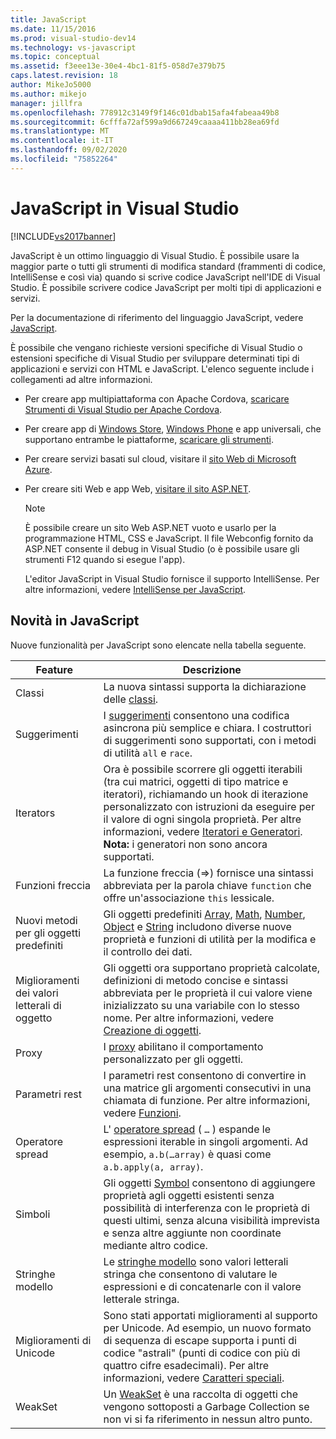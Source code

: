 ```yaml
---
title: JavaScript
ms.date: 11/15/2016
ms.prod: visual-studio-dev14
ms.technology: vs-javascript
ms.topic: conceptual
ms.assetid: f3eee13e-30e4-4bc1-81f5-058d7e379b75
caps.latest.revision: 18
author: MikeJo5000
ms.author: mikejo
manager: jillfra
ms.openlocfilehash: 778912c3149f9f146c01dbab15afa4fabeaa49b8
ms.sourcegitcommit: 6cfffa72af599a9d667249caaaa411bb28ea69fd
ms.translationtype: MT
ms.contentlocale: it-IT
ms.lasthandoff: 09/02/2020
ms.locfileid: "75852264"
---
```

# <a name="javascript-in-visual-studio"></a>JavaScript in Visual Studio
[!INCLUDE[vs2017banner](../includes/vs2017banner.md)]

JavaScript è un ottimo linguaggio di Visual Studio. È possibile usare la maggior parte o tutti gli strumenti di modifica standard (frammenti di codice, IntelliSense e così via) quando si scrive codice JavaScript nell'IDE di Visual Studio. È possibile scrivere codice JavaScript per molti tipi di applicazioni e servizi.

 Per la documentazione di riferimento del linguaggio JavaScript, vedere [JavaScript](https://msdn.microsoft.com/library/d1et7k7c\(v=vs.94\).aspx).

 È possibile che vengano richieste versioni specifiche di Visual Studio o estensioni specifiche di Visual Studio per sviluppare determinati tipi di applicazioni e servizi con HTML e JavaScript. L'elenco seguente include i collegamenti ad altre informazioni.

- Per creare app multipiattaforma con Apache Cordova, [scaricare Strumenti di Visual Studio per Apache Cordova](https://taco.visualstudio.com/docs/install-vs-tools-apache-cordova/).

- Per creare app di [Windows Store](https://developer.microsoft.com/), [Windows Phone](https://developer.microsoft.com/) e app universali, che supportano entrambe le piattaforme, [scaricare gli strumenti](https://developer.microsoft.com/windows/downloads).

- Per creare servizi basati sul cloud, visitare il [sito Web di Microsoft Azure](https://azure.microsoft.com/documentation/).

- Per creare siti Web e app Web, [visitare il sito ASP.NET](https://dotnet.microsoft.com/apps/aspnet/web-apps).

  > [!NOTE]
  > È possibile creare un sito Web ASP.NET vuoto e usarlo per la programmazione HTML, CSS e JavaScript. Il file Webconfig fornito da ASP.NET consente il debug in Visual Studio (o è possibile usare gli strumenti F12 quando si esegue l'app).

  L'editor JavaScript in Visual Studio fornisce il supporto IntelliSense. Per altre informazioni, vedere [IntelliSense per JavaScript](../ide/javascript-intellisense.md).

## <a name="whats-new-in-javascript"></a>Novità in JavaScript
 Nuove funzionalità per JavaScript sono elencate nella tabella seguente.

|Feature|Descrizione|
|-------------|-----------------|
|Classi|La nuova sintassi supporta la dichiarazione delle [classi](https://developer.mozilla.org/docs/Web/JavaScript/Reference/Statements/class).|
|Suggerimenti|I [suggerimenti](https://developer.mozilla.org/docs/Web/JavaScript/Reference/Global_Objects/Promise) consentono una codifica asincrona più semplice e chiara. I costruttori di suggerimenti sono supportati, con i metodi di utilità `all` e `race`.|
|Iterators|Ora è possibile scorrere gli oggetti iterabili (tra cui matrici, oggetti di tipo matrice e iteratori), richiamando un hook di iterazione personalizzato con istruzioni da eseguire per il valore di ogni singola proprietà. Per altre informazioni, vedere [Iteratori e Generatori](https://developer.mozilla.org/docs/Web/JavaScript/Guide/Iterators_and_Generators). **Nota:** i generatori non sono ancora supportati.|
|Funzioni freccia|La funzione freccia (=>) fornisce una sintassi abbreviata per la parola chiave `function` che offre un'associazione `this` lessicale.|
|Nuovi metodi per gli oggetti predefiniti|Gli oggetti predefiniti [Array](https://developer.mozilla.org/docs/Web/JavaScript/Reference/Global_Objects/Array), [Math](https://developer.mozilla.org/docs/Web/JavaScript/Reference/Global_Objects/Math), [Number](https://developer.mozilla.org/docs/Web/JavaScript/Reference/Global_Objects/Number), [Object](https://developer.mozilla.org/docs/Web/JavaScript/Reference/Global_Objects/Object) e [String](https://developer.mozilla.org/docs/Web/JavaScript/Reference/Global_Objects/String) includono diverse nuove proprietà e funzioni di utilità per la modifica e il controllo dei dati.|
|Miglioramenti dei valori letterali di oggetto|Gli oggetti ora supportano proprietà calcolate, definizioni di metodo concise e sintassi abbreviata per le proprietà il cui valore viene inizializzato su una variabile con lo stesso nome. Per altre informazioni, vedere [Creazione di oggetti](https://developer.mozilla.org/docs/Web/JavaScript/Reference/Global_Objects/Object).|
|Proxy|I [proxy](https://developer.mozilla.org/docs/Web/JavaScript/Reference/Global_Objects/Proxy) abilitano il comportamento personalizzato per gli oggetti.|
|Parametri rest|I parametri rest consentono di convertire in una matrice gli argomenti consecutivi in una chiamata di funzione. Per altre informazioni, vedere [Funzioni](https://developer.mozilla.org/docs/Web/JavaScript/Reference/Global_Objects/Function).|
|Operatore spread|L' [operatore spread](https://developer.mozilla.org/docs/Web/JavaScript/Reference/Operators/Spread_operator) ( `…` ) espande le espressioni iterable in singoli argomenti. Ad esempio, `a.b(…array)` è quasi come `a.b.apply(a, array)`.|
|Simboli|Gli oggetti [Symbol](https://developer.mozilla.org/docs/Web/JavaScript/Reference/Global_Objects/Symbol) consentono di aggiungere proprietà agli oggetti esistenti senza possibilità di interferenza con le proprietà di questi ultimi, senza alcuna visibilità imprevista e senza altre aggiunte non coordinate mediante altro codice.|
|Stringhe modello|Le [stringhe modello](https://developer.mozilla.org/docs/Web/JavaScript/Reference/Template_literals) sono valori letterali stringa che consentono di valutare le espressioni e di concatenarle con il valore letterale stringa.|
|Miglioramenti di Unicode|Sono stati apportati miglioramenti al supporto per Unicode. Ad esempio, un nuovo formato di sequenza di escape supporta i punti di codice "astrali" (punti di codice con più di quattro cifre esadecimali). Per altre informazioni, vedere [Caratteri speciali](https://developer.mozilla.org/docs/Web/JavaScript/Guide/Regular_Expressions#Types_of_special_characters).|
|WeakSet|Un [WeakSet](https://developer.mozilla.org/docs/Web/JavaScript/Reference/Global_Objects/WeakSet) è una raccolta di oggetti che vengono sottoposti a Garbage Collection se non vi si fa riferimento in nessun altro punto.|
